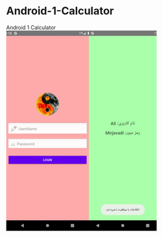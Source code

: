 # Android-1-Calculator
Android 1 Calculator
<img src="https://github.com/alimirjavadi/Android-1-Profile-and-INTENT/blob/main/image.jpg" style="width: 80%; height: 1000"/>
